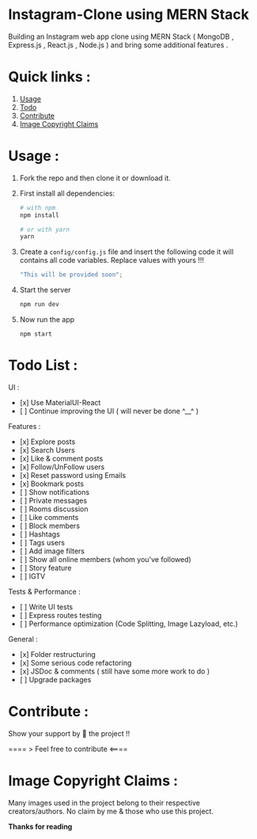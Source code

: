 # Instagram-Clone using MERN Stack

Building an Instagram web app clone using MERN Stack ( MongoDB , Express.js , React.js , Node.js ) and bring some additional features .

# Quick links :

1. [Usage](#usage)
2. [Todo](#todo)
3. [Contribute](#contribute)
4. [Image Copyright Claims](#image-copyright-claims)

# Usage :

1. Fork the repo and then clone it or download it.

2. First install all dependencies:

     ```bash
     # with npm
     npm install

     # or with yarn
     yarn
     ```

3. Create a `config/config.js` file and insert the following code it will contains all code variables. Replace values with yours !!!

     ```javascript
     "This will be provided soon";
     ```

4. Start the server
     ```javascript
     npm run dev
     ```
5. Now run the app
     ```javacript
     npm start
     ```

# Todo List :

UI :

-    [x] Use MaterialUI-React
-    [ ] Continue improving the UI ( will never be done ^\_\_^ )

Features :

-    [x] Explore posts
-    [x] Search Users
-    [x] Like & comment posts
-    [x] Follow/UnFollow users
-    [x] Reset password using Emails
-    [x] Bookmark posts
-    [ ] Show notifications
-    [ ] Private messages
-    [ ] Rooms discussion
-    [ ] Like comments
-    [ ] Block members
-    [ ] Hashtags
-    [ ] Tags users
-    [ ] Add image filters
-    [ ] Show all online members (whom you've followed)
-    [ ] Story feature
-    [ ] IGTV

Tests & Performance :

-    [ ] Write UI tests
-    [ ] Express routes testing
-    [ ] Performance optimization (Code Splitting, Image Lazyload, etc.)

General :

-    [x] Folder restructuring
-    [x] Some serious code refactoring
-    [x] JSDoc & comments ( still have some more work to do )
-    [ ] Upgrade packages

# Contribute :

Show your support by 🌟 the project !!

==== > Feel free to contribute <====

# Image Copyright Claims :

Many images used in the project belong to their respective creators/authors. No claim by me & those who use this project.

**Thanks for reading**

